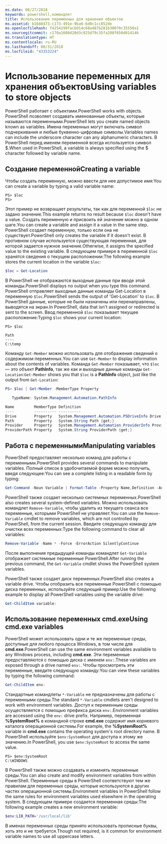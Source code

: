 ```yaml
---
ms.date: 08/27/2018
keywords: powershell,командлет
title: Использование переменных для хранения объектов
ms.assetid: b1688d73-c173-491e-9ba6-6d0c1cc852de
ms.openlocfilehash: f4254199facb914c68a487b281b30070c35550a1
ms.sourcegitcommit: c170a1608d20d3c925d79c35fa208f650d014146
ms.translationtype: HT
ms.contentlocale: ru-RU
ms.lasthandoff: 08/31/2018
ms.locfileid: "43353224"
---
```

# <a name="using-variables-to-store-objects"></a><span data-ttu-id="bde22-103">Использование переменных для хранения объектов</span><span class="sxs-lookup"><span data-stu-id="bde22-103">Using variables to store objects</span></span>

<span data-ttu-id="bde22-104">PowerShell работает с объектами.</span><span class="sxs-lookup"><span data-stu-id="bde22-104">PowerShell works with objects.</span></span> <span data-ttu-id="bde22-105">PowerShell позволяет создавать именованные объекты, которые называются переменными.</span><span class="sxs-lookup"><span data-stu-id="bde22-105">PowerShell lets you create named objects known as variables.</span></span>
<span data-ttu-id="bde22-106">Имена переменных могут включать символ подчеркивания и любые буквенно-цифровые символы.</span><span class="sxs-lookup"><span data-stu-id="bde22-106">Variables names can include the underscore character can any alphanumeric characters.</span></span> <span data-ttu-id="bde22-107">В PowerShell перед именем переменной всегда используется символ \$.</span><span class="sxs-lookup"><span data-stu-id="bde22-107">When used in PowerShell, a variable is always specified using the \$ character followed by variable name.</span></span>

## <a name="creating-a-variable"></a><span data-ttu-id="bde22-108">Создание переменной</span><span class="sxs-lookup"><span data-stu-id="bde22-108">Creating a variable</span></span>

<span data-ttu-id="bde22-109">Чтобы создать переменную, можно ввести для нее допустимое имя:</span><span class="sxs-lookup"><span data-stu-id="bde22-109">You can create a variable by typing a valid variable name:</span></span>

```
PS> $loc
PS>
```

<span data-ttu-id="bde22-110">Этот пример не возвращает результаты, так как для переменной `$loc` не задано значение.</span><span class="sxs-lookup"><span data-stu-id="bde22-110">This example returns no result because `$loc` doesn't have a value.</span></span> <span data-ttu-id="bde22-111">Создать переменную и присвоить ей значение можно в одном шаге.</span><span class="sxs-lookup"><span data-stu-id="bde22-111">You can create a variable and assign it a value in the same step.</span></span> <span data-ttu-id="bde22-112">PowerShell создает переменную, только если она не существует.</span><span class="sxs-lookup"><span data-stu-id="bde22-112">PowerShell only creates the variable if it doesn't exist.</span></span>
<span data-ttu-id="bde22-113">В противном случае используется существующая переменная, для которой задается нужное значение.</span><span class="sxs-lookup"><span data-stu-id="bde22-113">Otherwise, it assigns the specified value to the existing variable.</span></span> <span data-ttu-id="bde22-114">В следующем примере в переменной `$loc` хранятся сведения о текущем расположении:</span><span class="sxs-lookup"><span data-stu-id="bde22-114">The following example stores the current location in the variable `$loc`:</span></span>

```powershell
$loc = Get-Location
```

<span data-ttu-id="bde22-115">В PowerShell не отображаются выходные данные при вводе этой команды.</span><span class="sxs-lookup"><span data-stu-id="bde22-115">PowerShell displays no output when you type this command.</span></span> <span data-ttu-id="bde22-116">PowerShell отправляет выходные данные команды Get-Location в переменную `$loc`.</span><span class="sxs-lookup"><span data-stu-id="bde22-116">PowerShell sends the output of 'Get-Location' to `$loc`.</span></span> <span data-ttu-id="bde22-117">В PowerShell данные, которые не были назначены или перенаправлены, выводятся на экран.</span><span class="sxs-lookup"><span data-stu-id="bde22-117">In PowerShell, data that isn't assigned or redirected is sent to the screen.</span></span> <span data-ttu-id="bde22-118">Ввод переменной `$loc` показывает текущее расположение:</span><span class="sxs-lookup"><span data-stu-id="bde22-118">Typing `$loc` shows your current location:</span></span>

```
PS> $loc

Path
----
C:\temp
```

<span data-ttu-id="bde22-119">Команду `Get-Member` можно использовать для отображения сведений о содержимом переменных.</span><span class="sxs-lookup"><span data-stu-id="bde22-119">You can use `Get-Member` to display information about the contents of variables.</span></span> <span data-ttu-id="bde22-120">Команда `Get-Member` показывает, что `$loc` — это объект **PathInfo**, так же как и выходные данные команды `Get-Location`:</span><span class="sxs-lookup"><span data-stu-id="bde22-120">`Get-Member` shows you that `$loc` is a **PathInfo** object, just like the output from `Get-Location`:</span></span>

```powershell
PS> $loc | Get-Member -MemberType Property

   TypeName: System.Management.Automation.PathInfo

Name         MemberType Definition
----         ---------- ----------
Drive        Property   System.Management.Automation.PSDriveInfo Drive {get;}
Path         Property   System.String Path {get;}
Provider     Property   System.Management.Automation.ProviderInfo Provider {...
ProviderPath Property   System.String ProviderPath {get;}
```

## <a name="manipulating-variables"></a><span data-ttu-id="bde22-121">Работа с переменными</span><span class="sxs-lookup"><span data-stu-id="bde22-121">Manipulating variables</span></span>

<span data-ttu-id="bde22-122">PowerShell предоставляет несколько команд для работы с переменными.</span><span class="sxs-lookup"><span data-stu-id="bde22-122">PowerShell provides several commands to manipulate variables.</span></span> <span data-ttu-id="bde22-123">Полный список в удобочитаемой форме можно получить, введя следующее:</span><span class="sxs-lookup"><span data-stu-id="bde22-123">You can see a complete listing in a readable form by typing:</span></span>

```powershell
Get-Command -Noun Variable | Format-Table -Property Name,Definition -AutoSize -Wrap
```

<span data-ttu-id="bde22-124">PowerShell также создает несколько системных переменных.</span><span class="sxs-lookup"><span data-stu-id="bde22-124">PowerShell also creates several system-defined variables.</span></span> <span data-ttu-id="bde22-125">Можно использовать командлет `Remove-Variable`, чтобы удалить из текущего сеанса все переменные, которыми PowerShell не управляет.</span><span class="sxs-lookup"><span data-stu-id="bde22-125">You can use the `Remove-Variable` cmdlet to remove variables, which are not controlled by PowerShell, from the current session.</span></span> <span data-ttu-id="bde22-126">Введите следующую команду для очистки всех переменных:</span><span class="sxs-lookup"><span data-stu-id="bde22-126">Type the following command to clear all variables:</span></span>

```powershell
Remove-Variable -Name * -Force -ErrorAction SilentlyContinue
```

<span data-ttu-id="bde22-127">После выполнения предыдущей команды командлет `Get-Variable` отображает системные переменные PowerShell.</span><span class="sxs-lookup"><span data-stu-id="bde22-127">After running the previous command, the `Get-Variable` cmdlet shows the PowerShell system variables.</span></span>

<span data-ttu-id="bde22-128">PowerShell также создает диск переменных.</span><span class="sxs-lookup"><span data-stu-id="bde22-128">PowerShell also creates a variable drive.</span></span> <span data-ttu-id="bde22-129">Чтобы отобразить все переменные PowerShell с помощью диска переменных, используйте следующий пример:</span><span class="sxs-lookup"><span data-stu-id="bde22-129">Use the following example to display all PowerShell variables using the variable drive:</span></span>

```powershell
Get-ChildItem variable:
```

## <a name="using-cmdexe-variables"></a><span data-ttu-id="bde22-130">Использование переменных cmd.exe</span><span class="sxs-lookup"><span data-stu-id="bde22-130">Using cmd.exe variables</span></span>

<span data-ttu-id="bde22-131">PowerShell может использовать одни и те же переменные среды, доступные для любого процесса Windows, в том числе для **cmd.exe**.</span><span class="sxs-lookup"><span data-stu-id="bde22-131">PowerShell can use the same environment variables available to any Windows process, including **cmd.exe**.</span></span> <span data-ttu-id="bde22-132">Эти переменные предоставляются с помощью диска с именем `env:`.</span><span class="sxs-lookup"><span data-stu-id="bde22-132">These variables are exposed through a drive named `env:`.</span></span> <span data-ttu-id="bde22-133">Чтобы просмотреть эти переменные, введите следующую команду:</span><span class="sxs-lookup"><span data-stu-id="bde22-133">You can view these variables by typing the following command:</span></span>

```powershell
Get-ChildItem env:
```

<span data-ttu-id="bde22-134">Стандартные командлеты `*-Variable` не предназначены для работы с переменными среды.</span><span class="sxs-lookup"><span data-stu-id="bde22-134">The standard `*-Variable` cmdlets aren't designed to work with environment variables.</span></span> <span data-ttu-id="bde22-135">Доступ к переменным среды осуществляется с помощью префикса диска `env:`.</span><span class="sxs-lookup"><span data-stu-id="bde22-135">Environment variables are accessed using the `env:` drive prefix.</span></span> <span data-ttu-id="bde22-136">Например, переменная **%SystemRoot%** в командной строке **cmd.exe** содержит имя корневого каталога операционной системы.</span><span class="sxs-lookup"><span data-stu-id="bde22-136">For example, the **%SystemRoot%** variable in **cmd.exe** contains the operating system's root directory name.</span></span> <span data-ttu-id="bde22-137">В PowerShell используйте `$env:SystemRoot` для доступа к этому же значению.</span><span class="sxs-lookup"><span data-stu-id="bde22-137">In PowerShell, you use `$env:SystemRoot` to access the same value.</span></span>

```
PS> $env:SystemRoot
C:\WINDOWS
```

<span data-ttu-id="bde22-138">В PowerShell также можно создавать и изменять переменные среды.</span><span class="sxs-lookup"><span data-stu-id="bde22-138">You can also create and modify environment variables from within PowerShell.</span></span> <span data-ttu-id="bde22-139">Переменные среды в PowerShell соответствуют тем же правилам для переменных среды, которые используются в других частях операционной системы.</span><span class="sxs-lookup"><span data-stu-id="bde22-139">Environment variables in PowerShell follow the same rules for environment variables used elsewhere in the operating system.</span></span> <span data-ttu-id="bde22-140">В следующем примере создается переменная среды:</span><span class="sxs-lookup"><span data-stu-id="bde22-140">The following example creates a new environment variable:</span></span>

```powershell
$env:LIB_PATH='/usr/local/lib'
```

<span data-ttu-id="bde22-141">В именах переменных среды принято использовать прописные буквы, хоть это и не требуется.</span><span class="sxs-lookup"><span data-stu-id="bde22-141">Though not required, is it common for environment variable names to use all uppercase letters.</span></span>
